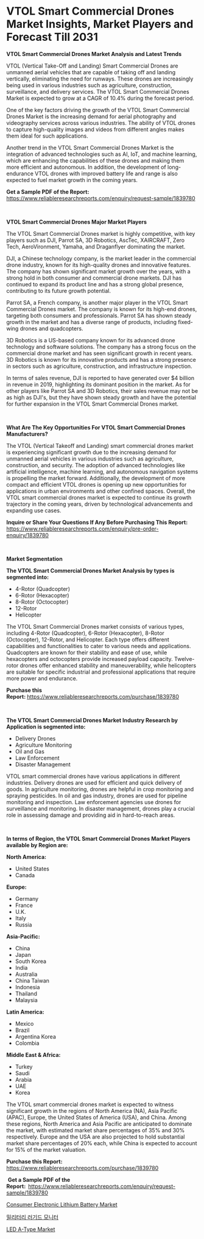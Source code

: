 <p><h1>VTOL Smart Commercial Drones Market Insights, Market Players and Forecast Till 2031</h1></p><p><strong>VTOL Smart Commercial Drones Market Analysis and Latest Trends</strong></p>
<p><p>VTOL (Vertical Take-Off and Landing) Smart Commercial Drones are unmanned aerial vehicles that are capable of taking off and landing vertically, eliminating the need for runways. These drones are increasingly being used in various industries such as agriculture, construction, surveillance, and delivery services. The VTOL Smart Commercial Drones Market is expected to grow at a CAGR of 10.4% during the forecast period.</p><p>One of the key factors driving the growth of the VTOL Smart Commercial Drones Market is the increasing demand for aerial photography and videography services across various industries. The ability of VTOL drones to capture high-quality images and videos from different angles makes them ideal for such applications.</p><p>Another trend in the VTOL Smart Commercial Drones Market is the integration of advanced technologies such as AI, IoT, and machine learning, which are enhancing the capabilities of these drones and making them more efficient and autonomous. In addition, the development of long-endurance VTOL drones with improved battery life and range is also expected to fuel market growth in the coming years.</p></p>
<p><strong>Get a Sample PDF of the Report:&nbsp;</strong> <a href="https://www.reliableresearchreports.com/enquiry/request-sample/1839780">https://www.reliableresearchreports.com/enquiry/request-sample/1839780</a></p>
<p>&nbsp;</p>
<p><strong>VTOL Smart Commercial Drones Major Market Players</strong></p>
<p><p>The VTOL Smart Commercial Drones market is highly competitive, with key players such as DJI, Parrot SA, 3D Robotics, AscTec, XAIRCRAFT, Zero Tech, AeroVironment, Yamaha, and Draganflyer dominating the market. </p><p>DJI, a Chinese technology company, is the market leader in the commercial drone industry, known for its high-quality drones and innovative features. The company has shown significant market growth over the years, with a strong hold in both consumer and commercial drone markets. DJI has continued to expand its product line and has a strong global presence, contributing to its future growth potential.</p><p>Parrot SA, a French company, is another major player in the VTOL Smart Commercial Drones market. The company is known for its high-end drones, targeting both consumers and professionals. Parrot SA has shown steady growth in the market and has a diverse range of products, including fixed-wing drones and quadcopters.</p><p>3D Robotics is a US-based company known for its advanced drone technology and software solutions. The company has a strong focus on the commercial drone market and has seen significant growth in recent years. 3D Robotics is known for its innovative products and has a strong presence in sectors such as agriculture, construction, and infrastructure inspection.</p><p>In terms of sales revenue, DJI is reported to have generated over $4 billion in revenue in 2019, highlighting its dominant position in the market. As for other players like Parrot SA and 3D Robotics, their sales revenue may not be as high as DJI's, but they have shown steady growth and have the potential for further expansion in the VTOL Smart Commercial Drones market.</p></p>
<p>&nbsp;</p>
<p><strong>What Are The Key Opportunities For VTOL Smart Commercial Drones Manufacturers?</strong></p>
<p><p>The VTOL (Vertical Takeoff and Landing) smart commercial drones market is experiencing significant growth due to the increasing demand for unmanned aerial vehicles in various industries such as agriculture, construction, and security. The adoption of advanced technologies like artificial intelligence, machine learning, and autonomous navigation systems is propelling the market forward. Additionally, the development of more compact and efficient VTOL drones is opening up new opportunities for applications in urban environments and other confined spaces. Overall, the VTOL smart commercial drones market is expected to continue its growth trajectory in the coming years, driven by technological advancements and expanding use cases.</p></p>
<p><strong>Inquire or Share Your Questions If Any Before Purchasing This Report:</strong> <a href="https://www.reliableresearchreports.com/enquiry/pre-order-enquiry/1839780">https://www.reliableresearchreports.com/enquiry/pre-order-enquiry/1839780</a></p>
<p>&nbsp;</p>
<p><strong>Market Segmentation</strong></p>
<p><strong>The VTOL Smart Commercial Drones Market Analysis by types is segmented into:</strong></p>
<p><ul><li>4-Rotor (Quadcopter)</li><li>6-Rotor (Hexacopter)</li><li>8-Rotor (Octocopter)</li><li>12-Rotor</li><li>Helicopter</li></ul></p>
<p><p>The VTOL Smart Commercial Drones market consists of various types, including 4-Rotor (Quadcopter), 6-Rotor (Hexacopter), 8-Rotor (Octocopter), 12-Rotor, and Helicopter. Each type offers different capabilities and functionalities to cater to various needs and applications. Quadcopters are known for their stability and ease of use, while hexacopters and octocopters provide increased payload capacity. Twelve-rotor drones offer enhanced stability and maneuverability, while helicopters are suitable for specific industrial and professional applications that require more power and endurance.</p></p>
<p><strong>Purchase this Report:&nbsp;</strong><a href="https://www.reliableresearchreports.com/purchase/1839780">https://www.reliableresearchreports.com/purchase/1839780</a></p>
<p>&nbsp;</p>
<p><strong>The VTOL Smart Commercial Drones Market Industry Research by Application is segmented into:</strong></p>
<p><ul><li>Delivery Drones</li><li>Agriculture Monitoring</li><li>Oil and Gas</li><li>Law Enforcement</li><li>Disaster Management</li></ul></p>
<p><p>VTOL smart commercial drones have various applications in different industries. Delivery drones are used for efficient and quick delivery of goods. In agriculture monitoring, drones are helpful in crop monitoring and spraying pesticides. In oil and gas industry, drones are used for pipeline monitoring and inspection. Law enforcement agencies use drones for surveillance and monitoring. In disaster management, drones play a crucial role in assessing damage and providing aid in hard-to-reach areas.</p></p>
<p>&nbsp;</p>
<p><strong>In terms of Region, the VTOL Smart Commercial Drones Market Players available by Region are:</strong></p>
<p>
    <p> <strong> North America: </strong>
        <ul>
            <li>United States</li>
            <li>Canada</li>
        </ul>
        </p> 
    <p> <strong> Europe: </strong>
        <ul>
            <li>Germany</li>
            <li>France</li>
            <li>U.K.</li>
            <li>Italy</li>
            <li>Russia</li>
        </ul>
        </p> 
    <p> <strong> Asia-Pacific: </strong>
        <ul>
            <li>China</li>
            <li>Japan</li>
            <li>South Korea</li>
            <li>India</li>
            <li>Australia</li>
            <li>China Taiwan</li>
            <li>Indonesia</li>
            <li>Thailand</li>
            <li>Malaysia</li>
        </ul>
        </p> 
    <p> <strong> Latin America: </strong>
        <ul>
            <li>Mexico</li>
            <li>Brazil</li>
            <li>Argentina Korea</li>
            <li>Colombia</li>
        </ul>
        </p> 
    <p> <strong> Middle East & Africa: </strong>
        <ul>
            <li>Turkey</li>
            <li>Saudi</li>
            <li>Arabia</li>
            <li>UAE</li>
            <li>Korea</li>
        </ul>
    </p>
    </p>
<p><p>The VTOL smart commercial drones market is expected to witness significant growth in the regions of North America (NA), Asia Pacific (APAC), Europe, the United States of America (USA), and China. Among these regions, North America and Asia Pacific are anticipated to dominate the market, with estimated market share percentages of 35% and 30% respectively. Europe and the USA are also projected to hold substantial market share percentages of 20% each, while China is expected to account for 15% of the market valuation.</p></p>
<p><strong>Purchase this Report: </strong><a href="https://www.reliableresearchreports.com/purchase/1839780">https://www.reliableresearchreports.com/purchase/1839780</a></p>
<p>&nbsp;<strong>Get a Sample PDF of the Report:&nbsp;&nbsp;</strong><a href="https://www.reliableresearchreports.com/enquiry/request-sample/1839780">https://www.reliableresearchreports.com/enquiry/request-sample/1839780</a></p>
<p><strong></strong></p>
<p><p><a href="https://github.com/redneck06/Market-Research-Report-List-2/blob/main/consumer-electronic-lithium-battery-market.md">Consumer Electronic Lithium Battery Market</a></p><p><a href="https://github.com/LanceOlsotn8978/Market-Research-Report-List-1/blob/main/717211112482.md">밀리터리 러기드 모니터</a></p><p><a href="https://github.com/nicoletavirag/Market-Research-Report-List-2/blob/main/led-a-type-market.md">LED A-Type Market</a></p></p>
